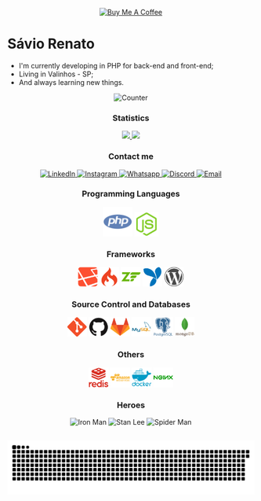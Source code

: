 <p align="center">
	<a href="https://www.buymeacoffee.com/savio.renato" target="_blank">
		<img src="https://cdn.buymeacoffee.com/buttons/v2/default-red.png" alt="Buy Me A Coffee" width="150" >
	</a>
<p>

# Sávio Renato

- I'm currently developing in PHP for back-end and front-end;
- Living in Valinhos - SP;
- And always learning new things.

<p align="center"><img alt="Counter" src="https://komarev.com/ghpvc/?username=saviorenato&color=green" /></p>

<h3 align="center">Statistics</h3>
<p align="center">
  <a href="https://github.com/saviorenato">
  <img height="180em" src="https://github-readme-stats.vercel.app/api?username=saviorenato&show_icons=true&theme=nord&include_all_commits=true&count_private=true"/>
  <img height="180em" src="https://github-readme-stats.vercel.app/api/top-langs/?username=saviorenato&layout=compact&langs_count=7&theme=nord"/>
 </a>
</p>

<h3 align="center">Contact me</h3>
<p align="center">
	<a href="https://www.linkedin.com/in/saviorenato/" target="_blank">
		<img alt="LinkedIn" src="https://img.shields.io/badge/LinkedIn-0077B5?style=for-the-badge&logo=linkedin&logoColor=white" />
	</a>
	<a href="https://www.instagram.com/savio.renato/" target="_blank">
		<img alt="Instagram" src="https://img.shields.io/badge/Instagram-E4405F?style=for-the-badge&logo=instagram&logoColor=white"/>
	</a>
	<a href="https://web.whatsapp.com/send?phone=5519998806550" target="_blank">
		<img alt="Whatsapp" src="https://img.shields.io/badge/WhatsApp-25D366?style=for-the-badge&logo=whatsapp&logoColor=white" />
	</a>
	<a href="https://discord.gg/3We3reBt" target="_blank">
		<img alt="Discord" src="https://img.shields.io/badge/Discord-7289DA?style=for-the-badge&logo=discord&logoColor=white" />
	</a>
 	<a href="mailto:contato@saviorenato.com.br" target="_blank">
		<img alt="Email" src="https://img.shields.io/badge/Gmail-D14836?style=for-the-badge&logo=gmail&logoColor=white" />
	</a>
</p>

<h3 align="center">Programming Languages</h3>
<p align="center">
	<img alt="PHP" width="60" src="https://raw.githubusercontent.com/devicons/devicon/master/icons/php/php-plain.svg">
	<img alt="NodeJS" width="50" src="https://raw.githubusercontent.com/devicons/devicon/master/icons/nodejs/nodejs-plain.svg">
</p>
 
<h3 align="center">Frameworks</h3>
<p align="center">
   	<img alt="Laravel" width="40" src="https://raw.githubusercontent.com/devicons/devicon/master/icons/laravel/laravel-plain.svg">
   	<img alt="Codeigniter" width="40" src="https://raw.githubusercontent.com/devicons/devicon/master/icons/codeigniter/codeigniter-plain.svg">
   	<img alt="Zend" width="40" src="https://raw.githubusercontent.com/devicons/devicon/master/icons/zend/zend-plain.svg">
	<img alt="Yii" width="40" src="https://raw.githubusercontent.com/devicons/devicon/master/icons/yii/yii-plain.svg">
    <img alt="Wordpress" width="40" src="https://raw.githubusercontent.com/devicons/devicon/master/icons/wordpress/wordpress-plain.svg">
</p>

<h3 align="center">Source Control and Databases</h3>
<p align="center">
	<img alt="Git" width="40" src="https://raw.githubusercontent.com/devicons/devicon/master/icons/git/git-plain.svg">
	<img alt="GitHub" width="40" style="background-color: #ffffff!important;" src="https://raw.githubusercontent.com/devicons/devicon/master/icons/github/github-original.svg">
	<img alt="GitLab" width="40" src="https://raw.githubusercontent.com/devicons/devicon/master/icons/gitlab/gitlab-original.svg">
	<img alt="Mysql" width="40" src="https://raw.githubusercontent.com/devicons/devicon/master/icons/mysql/mysql-original-wordmark.svg">
	<img alt="PostgreSQL" width="40" src="https://raw.githubusercontent.com/devicons/devicon/master/icons/postgresql/postgresql-plain-wordmark.svg">	
	<img alt="MongoDB" width="40" src="https://raw.githubusercontent.com/devicons/devicon/master/icons/mongodb/mongodb-original-wordmark.svg">
</p>

<h3 align="center">Others</h3>
<p align="center">
	<img alt="Redis" width="40" src="https://raw.githubusercontent.com/devicons/devicon/master/icons/redis/redis-plain-wordmark.svg">
	<img alt="Amazon" width="40" src="https://raw.githubusercontent.com/devicons/devicon/master/icons/amazonwebservices/amazonwebservices-plain-wordmark.svg">
	<img alt="Docker"  width="40" src="https://raw.githubusercontent.com/devicons/devicon/master/icons/docker/docker-plain-wordmark.svg">
	<img alt="Redis" width="40" src="https://raw.githubusercontent.com/devicons/devicon/master/icons/nginx/nginx-original.svg">
	
</p>

<h3 align="center">Heroes</h3>
<p align="center">
	<img height="100" alt="Iron Man" src="https://cdn.iconscout.com/icon/premium/png-128-thumb/avatar-94-116460.png"/>
	<img height="110" alt="Stan Lee" src="https://cdn.iconscout.com/icon/premium/png-128-thumb/stan-lee-2024352-1703606.png"/>
	<img height="100" alt="Spider Man" src="https://cdn.iconscout.com/icon/premium/png-128-thumb/avatar-39-116397.png"/>
</p>

  ##
 
<p align="center">
 
  ![Snake animation](https://github.com/saviorenato/saviorenato/blob/output/github-contribution-grid-snake.svg)
 
</p>
